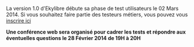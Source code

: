 La version 1.0 d'Ekylibre débute sa phase de test utilisateurs le 02 Mars 2014.
Si vous souhaitez faire partie des testeurs métiers, vous pouvez vous [inscrire ici](https://docs.google.com/forms/d/1HICz81QliGjhMemdJg9f54Mcyc3Mpy2X27Q6VtGNKxw)

**Une conférence web sera organisé pour cadrer les tests et répondre aux éventuelles questions le 28 Février 2014 de 19H à 20H**